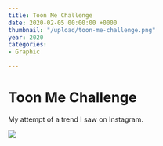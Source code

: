 ```yaml
---
title: Toon Me Challenge
date: 2020-02-05 00:00:00 +0000
thumbnail: "/upload/toon-me-challenge.png"
year: 2020
categories:
- Graphic

---
```


# Toon Me Challenge

My attempt of a trend I saw on Instagram.

![](/upload/toon-me-challenge.png)